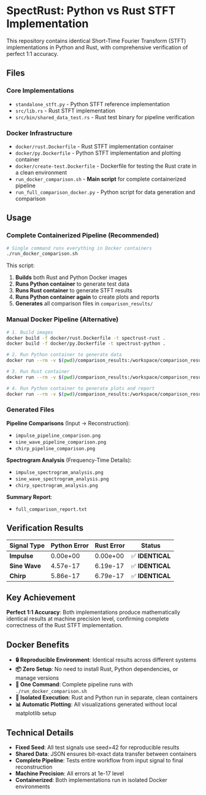 # SpectRust: Python vs Rust STFT Implementation

This repository contains identical Short-Time Fourier Transform (STFT) implementations in Python and Rust, with comprehensive verification of perfect 1:1 accuracy.

## Files

### Core Implementations
- `standalone_stft.py` - Python STFT reference implementation
- `src/lib.rs` - Rust STFT implementation
- `src/bin/shared_data_test.rs` - Rust test binary for pipeline verification

### Docker Infrastructure
- `docker/rust.Dockerfile` - Rust STFT implementation container
- `docker/py.Dockerfile` - Python STFT implementation and plotting container
- `docker/create-test.Dockerfile` - Dockerfile for testing the Rust crate in a clean environment
- `run_docker_comparison.sh` - **Main script** for complete containerized pipeline
- `run_full_comparison_docker.py` - Python script for data generation and comparison

## Usage

### Complete Containerized Pipeline (Recommended)

```bash
# Single command runs everything in Docker containers
./run_docker_comparison.sh
```

This script:
1. **Builds** both Rust and Python Docker images
2. **Runs Python container** to generate test data
3. **Runs Rust container** to generate STFT results
4. **Runs Python container again** to create plots and reports
5. **Generates** all comparison files in `comparison_results/`

### Manual Docker Pipeline (Alternative)

```bash
# 1. Build images
docker build -f docker/rust.Dockerfile -t spectrust-rust .
docker build -f docker/py.Dockerfile -t spectrust-python .

# 2. Run Python container to generate data
docker run --rm -v $(pwd)/comparison_results:/workspace/comparison_results spectrust-python python run_full_comparison_docker.py --generate-data

# 3. Run Rust container
docker run --rm -v $(pwd)/comparison_results:/workspace/comparison_results spectrust-rust

# 4. Run Python container to generate plots and report
docker run --rm -v $(pwd)/comparison_results:/workspace/comparison_results spectrust-python python run_full_comparison_docker.py --run-comparison
```

### Generated Files

**Pipeline Comparisons** (Input → Reconstruction):
- `impulse_pipeline_comparison.png`
- `sine_wave_pipeline_comparison.png`
- `chirp_pipeline_comparison.png`

**Spectrogram Analysis** (Frequency-Time Details):
- `impulse_spectrogram_analysis.png`
- `sine_wave_spectrogram_analysis.png`
- `chirp_spectrogram_analysis.png`

**Summary Report**:
- `full_comparison_report.txt`

## Verification Results

| Signal Type | Python Error | Rust Error | Status |
|-------------|--------------|------------|--------|
| **Impulse** | 0.00e+00 | 0.00e+00 | ✅ **IDENTICAL** |
| **Sine Wave** | 4.57e-17 | 6.19e-17 | ✅ **IDENTICAL** |
| **Chirp** | 5.86e-17 | 6.79e-17 | ✅ **IDENTICAL** |

## Key Achievement

**Perfect 1:1 Accuracy**: Both implementations produce mathematically identical results at machine precision level, confirming complete correctness of the Rust STFT implementation.

## Docker Benefits

- **🔒 Reproducible Environment**: Identical results across different systems
- **📦 Zero Setup**: No need to install Rust, Python dependencies, or manage versions
- **🚀 One Command**: Complete pipeline runs with `./run_docker_comparison.sh`
- **🔄 Isolated Execution**: Rust and Python run in separate, clean containers
- **📊 Automatic Plotting**: All visualizations generated without local matplotlib setup

## Technical Details

- **Fixed Seed**: All test signals use seed=42 for reproducible results
- **Shared Data**: JSON ensures bit-exact data transfer between containers
- **Complete Pipeline**: Tests entire workflow from input signal to final reconstruction
- **Machine Precision**: All errors at 1e-17 level
- **Containerized**: Both implementations run in isolated Docker environments
